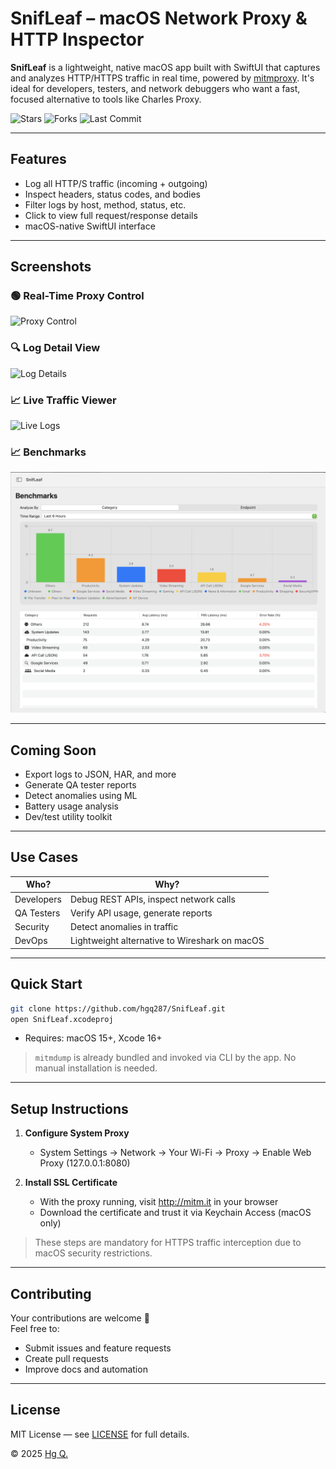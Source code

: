 # SnifLeaf – macOS Network Proxy & HTTP Inspector

**SnifLeaf** is a lightweight, native macOS app built with SwiftUI that captures and analyzes HTTP/HTTPS traffic in real time, powered by [mitmproxy](https://mitmproxy.org/). It's ideal for developers, testers, and network debuggers who want a fast, focused alternative to tools like Charles Proxy.

![Stars](https://img.shields.io/github/stars/hgq287/SnifLeaf?style=social)
![Forks](https://img.shields.io/github/forks/hgq287/SnifLeaf?style=social)
![Last Commit](https://img.shields.io/github/last-commit/hgq287/SnifLeaf)

---

## Features

- Log all HTTP/S traffic (incoming + outgoing)
- Inspect headers, status codes, and bodies
- Filter logs by host, method, status, etc.
- Click to view full request/response details
- macOS-native SwiftUI interface

---

## Screenshots

### 🟢 Real-Time Proxy Control  
![Proxy Control](Assets/proxy-control.jpg)

### 🔍 Log Detail View  
![Log Details](Assets/log-details.jpg)

### 📈 Live Traffic Viewer  
![Live Logs](Assets/live-logs.jpg)

### 📈 Benchmarks
![Live Logs](Assets/benchmarks.jpg)

---

## Coming Soon

- Export logs to JSON, HAR, and more
- Generate QA tester reports
- Detect anomalies using ML
- Battery usage analysis
- Dev/test utility toolkit

---

## Use Cases

| Who?         | Why?                                               |
|--------------|----------------------------------------------------|
| Developers   | Debug REST APIs, inspect network calls             |
| QA Testers   | Verify API usage, generate reports                 |
| Security     | Detect anomalies in traffic                        |
| DevOps       | Lightweight alternative to Wireshark on macOS     |

---

## Quick Start

```bash
git clone https://github.com/hgq287/SnifLeaf.git
open SnifLeaf.xcodeproj
```

- Requires: macOS 15+, Xcode 16+

> `mitmdump` is already bundled and invoked via CLI by the app. No manual installation is needed.

---

## Setup Instructions

1. **Configure System Proxy**

   - System Settings → Network → Your Wi-Fi → Proxy → Enable Web Proxy (127.0.0.1:8080)

2. **Install SSL Certificate**

   - With the proxy running, visit http://mitm.it in your browser
   - Download the certificate and trust it via Keychain Access (macOS only)

> These steps are mandatory for HTTPS traffic interception due to macOS security restrictions.

---

## Contributing

Your contributions are welcome 🙌  
Feel free to:
- Submit issues and feature requests
- Create pull requests
- Improve docs and automation

---

## License

MIT License — see [LICENSE](LICENSE) for full details.

© 2025 [Hg Q.](https://hgq287.github.io)
